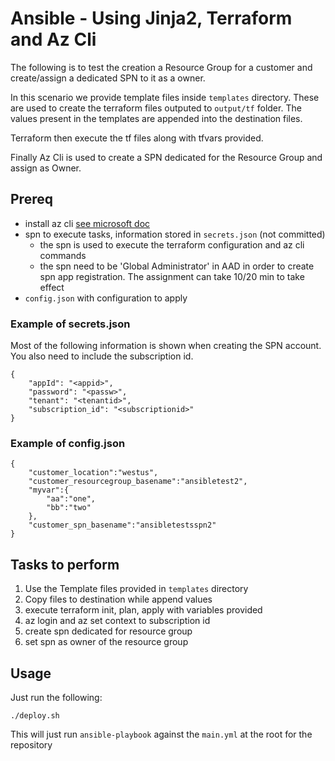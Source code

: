# Ansible - Using Jinja2, Terraform and Az Cli

The following is to test the creation a Resource Group for a customer and create/assign a dedicated SPN to it as a owner.

In this scenario we provide template files inside `templates` directory. These are used to create the terraform files outputed to `output/tf` folder. The values present in the templates are appended into the destination files.

Terraform then execute the tf files along with tfvars provided.

Finally Az Cli is used to create a SPN dedicated for the Resource Group and assign as Owner.


## Prereq

* install az cli [see microsoft doc](https://docs.microsoft.com/en-us/cli/azure/install-azure-cli-apt?view=azure-cli-latest#manual-install-instructions)
* spn to execute tasks, information stored in `secrets.json` (not committed)
  * the spn is used to execute the terraform configuration and az cli commands
  * the spn need to be 'Global Administrator' in AAD in order to create spn app registration. The assignment can take 10/20 min to take effect
* `config.json` with configuration to apply

### Example of secrets.json

Most of the following information is shown when creating the SPN account. You also need to include the subscription id.

```
{
    "appId": "<appid>",
    "password": "<passw>",
    "tenant": "<tenantid>",
    "subscription_id": "<subscriptionid>"
}
```

### Example of config.json

```
{
    "customer_location":"westus",
    "customer_resourcegroup_basename":"ansibletest2",
    "myvar":{
        "aa":"one",
        "bb":"two"
    },
    "customer_spn_basename":"ansibletestsspn2"
}
```

## Tasks to perform

1. Use the Template files provided in `templates` directory
2. Copy files to destination while append values
3. execute terraform init, plan, apply with variables provided
4. az login and az set context to subscription id
5. create spn dedicated for resource group
6. set spn as owner of the resource group

## Usage

Just run the following:

```
./deploy.sh
```

This will just run `ansible-playbook` against the `main.yml` at the root for the repository